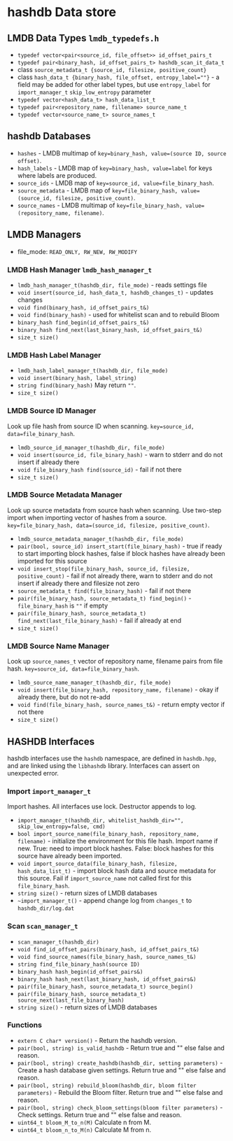 # hashdb Data store

## LMDB Data Types `lmdb_typedefs.h`
* `typedef vector<pair<source_id, file_offset>> id_offset_pairs_t`
* `typedef pair<binary_hash, id_offset_pairs_t> hashdb_scan_it_data_t`
* class `source_metadata_t {source_id, filesize, positive_count}`
* class `hash_data_t {binary_hash, file_offset, entropy_label=""}` - a field may be added for other label types, but use `entropy_label` for `import_manager_t` `skip_low_entropy` parameter
* `typedef vector<hash_data_t> hash_data_list_t`
* `typedef pair<repository_name, fillename> source_name_t`
* `typedef vector<source_name_t> source_names_t`

## hashdb Databases
* `hashes` - LMDB multimap of `key=binary_hash, value=(source ID, source offset)`.
* `hash_labels` - LMDB map of `key=binary_hash, value=label` for keys where labels are produced.
* `source_ids` - LMDB map of `key=source_id, value=file_binary_hash`.
* `source_metadata` - LMDB map of `key=file_binary_hash, value=(source_id, filesize, positive_count)`.
* `source_names` - LMDB multimap of `key=file_binary_hash, value=(repository_name, filename)`.

## LMDB Managers

* file_mode: `READ_ONLY, RW_NEW, RW_MODIFY`

### LMDB Hash Manager `lmdb_hash_manager_t`

* `lmdb_hash_manager_t(hashdb_dir, file_mode)` - reads settings file
* `void insert(source_id, hash_data_t, hashdb_changes_t)` - updates changes
* `void find(binary_hash, id_offset_pairs_t&)`
* `void find(binary_hash)` - used for whitelist scan and to rebuild Bloom
* `binary_hash find_begin(id_offset_pairs_t&)`
* `binary_hash find_next(last_binary_hash, id_offset_pairs_t&)`
* `size_t size()`

### LMDB Hash Label Manager

* `lmdb_hash_label_manager_t(hashdb_dir, file_mode)`
* `void insert(binary_hash, label_string)`
* `string find(binary_hash)`  May return `""`.
* `size_t size()`

### LMDB Source ID Manager
Look up file hash from source ID when scanning.  `key=source_id, data=file_binary_hash`.

* `lmdb_source_id_manager_t(hashdb_dir, file_mode)`
* `void insert(source_id, file_binary_hash)` - warn to stderr and do not insert if already there
* `void file_binary_hash find(source_id)` - fail if not there
* `size_t size()`

### LMDB Source Metadata Manager
Look up source metadata from source hash when scanning.
Use two-step import when importing vector of hashes from a source.
`key=file_binary_hash, data=(source_id, filesize, positive_count)`.

* `lmdb_source_metadata_manager_t(hashdb_dir, file_mode)`
* `pair(bool, source_id) insert_start(file_binary_hash)` - true if ready to start importing block hashes, false if block hashes have already been imported for this source
* `void insert_stop(file_binary_hash, source_id, filesize, positive_count)` - fail if not already there, warn to stderr and do not insert if already there and filesize not zero
* `source_metadata_t find(file_binary_hash)` - fail if not there
* `pair(file_binary_hash, source_metadata_t) find_begin()` - `file_binary_hash` is `""` if empty
* `pair(file_binary_hash, source_metadata_t) find_next(last_file_binary_hash)` - fail if already at end
* `size_t size()`

### LMDB Source Name Manager
Look up `source_names_t` vector of repository name, filename pairs from file hash.
`key=source_id, data=file_binary_hash`.

* `lmdb_source_name_manager_t(hashdb_dir, file_mode)`
* `void insert(file_binary_hash, repository_name, filename)` - okay if already there, but do not re-add
* `void find(file_binary_hash, source_names_t&)` - return empty vector if not there
* `size_t size()`


## HASHDB Interfaces
hashdb interfaces use the `hashdb` namespace, are defined in `hashdb.hpp`, and are linked using the `libhashdb` library.  Interfaces can assert on unexpected error.

### Import `import_manager_t`
Import hashes.  All interfaces use lock.  Destructor appends to log.

* `import_manager_t(hashdb_dir, whitelist_hashdb_dir="", skip_low_entropy=false, cmd)`
* `bool import_source_name(file_binary_hash, repository_name, filename)` - initialize the environment for this file hash.  Import name if new.  True: need to import block hashes.  False: block hashes for this source have already been imported.
* `void import_source_data(file_binary_hash, filesize, hash_data_list_t)` - import block hash data and source metadata for this source.  Fail if `import_source_name` not called first for this `file_binary_hash`.
* `string size()` - return sizes of LMDB databases
* `~import_manager_t()` - append change log from `changes_t` to `hashdb_dir/log.dat`

### Scan `scan_manager_t`
* `scan_manager_t(hashdb_dir)`
* `void find_id_offset_pairs(binary_hash, id_offset_pairs_t&)`
* `void find_source_names(file_binary_hash, source_names_t&)`
* `string find_file_binary_hash(source ID)`
* `binary_hash hash_begin(id_offset_pairs&)`
* `binary_hash hash_next(last_binary_hash, id_offset_pairs&)`
* `pair(file_binary_hash, source_metadata_t) source_begin()`
* `pair(file_binary_hash, source_metadata_t) source_next(last_file_binary_hash)`
* `string size()` - return sizes of LMDB databases

### Functions
* `extern C char* version()` - Return the hashdb version.
* `pair(bool, string) is_valid_hashdb` - Return true and "" else false and reason.
* `pair(bool, string) create_hashdb(hashdb_dir, setting parameters)` - Create a hash database given settings.  Return true and "" else false and reason.
* `pair(bool, string) rebuild_bloom(hashdb_dir, bloom filter parameters)` - Rebuild the Bloom filter.  Return true and "" else false and reason.
* `pair(bool, string) check_bloom_settings(bloom filter parameters)` - Check settings.  Return true and "" else false and reason.
* `uint64_t bloom_M_to_n(M)` Calculate n from M.
* `uint64_t bloom_n_to_M(n)` Calculate M from n.

